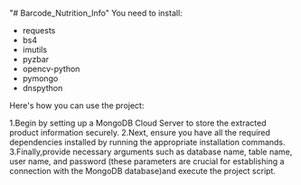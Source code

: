 "# Barcode_Nutrition_Info" 
You need to install:
 - requests 
 - bs4 
 - imutils 
 - pyzbar 
 - opencv-python 
 - pymongo 
 - dnspython

Here's how you can use the project:

  1.Begin by setting up a MongoDB Cloud Server to store the extracted product information securely.
  2.Next, ensure you have all the required dependencies installed by running the appropriate installation commands.
  3.Finally,provide necessary arguments such as database name, table name, user name, and password
 (these parameters are crucial for establishing a connection with the MongoDB database)and execute the project script.
